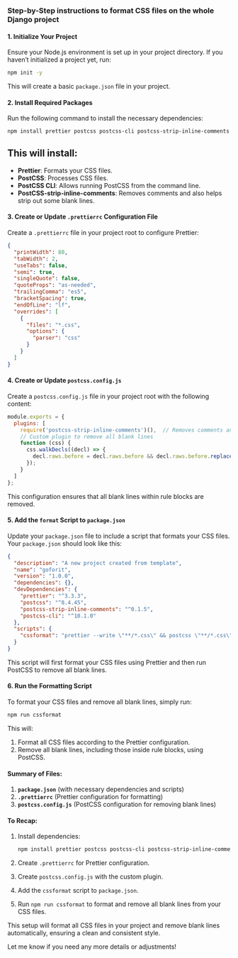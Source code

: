 ### Step-by-Step instructions to format CSS files on the whole Django project

#### 1\. **Initialize Your Project**

Ensure your Node.js environment is set up in your project directory. If you haven’t initialized a project yet, run:

```bash
npm init -y
```

This will create a basic `package.json` file in your project.

#### 2\. **Install Required Packages**

Run the following command to install the necessary dependencies:

```bash
npm install prettier postcss postcss-cli postcss-strip-inline-comments --save-dev
```

This will install:
------------------

*   **Prettier**: Formats your CSS files.
*   **PostCSS**: Processes CSS files.
*   **PostCSS CLI**: Allows running PostCSS from the command line.
*   **PostCSS-strip-inline-comments**: Removes comments and also helps strip out some blank lines.

#### 3\. **Create or Update `.prettierrc` Configuration File**

Create a `.prettierrc` file in your project root to configure Prettier:

```json
{
  "printWidth": 80,
  "tabWidth": 2,
  "useTabs": false,
  "semi": true,
  "singleQuote": false,
  "quoteProps": "as-needed",
  "trailingComma": "es5",
  "bracketSpacing": true,
  "endOfLine": "lf",
  "overrides": [
    {
      "files": "*.css",
      "options": {
        "parser": "css"
      }
    }
  ]
}
```

#### 4\. **Create or Update `postcss.config.js`**

Create a `postcss.config.js` file in your project root with the following content:

```js
module.exports = {
  plugins: [
    require('postcss-strip-inline-comments')(),  // Removes comments and blank lines
    // Custom plugin to remove all blank lines
    function (css) {
      css.walkDecls((decl) => {
        decl.raws.before = decl.raws.before && decl.raws.before.replace(/(\r\n|\n|\r){2,}/g, '\n'); // Removes blank lines within rule blocks
      });
    }
  ]
};
```

This configuration ensures that all blank lines within rule blocks are removed.

#### 5\. **Add the `format` Script to `package.json`**

Update your `package.json` file to include a script that formats your CSS files. Your `package.json` should look like this:

```json
{
  "description": "A new project created from template",
  "name": "goforit",
  "version": "1.0.0",
  "dependencies": {},
  "devDependencies": {
    "prettier": "^3.3.3",
    "postcss": "^8.4.45",
    "postcss-strip-inline-comments": "^0.1.5",
    "postcss-cli": "^10.1.0"
  },
  "scripts": {
    "cssformat": "prettier --write \"**/*.css\" && postcss \"**/*.css\" --replace"
  }
}
```

This script will first format your CSS files using Prettier and then run PostCSS to remove all blank lines.

#### 6\. **Run the Formatting Script**

To format your CSS files and remove all blank lines, simply run:

```bash
npm run cssformat
```

This will:

1.  Format all CSS files according to the Prettier configuration.
2.  Remove all blank lines, including those inside rule blocks, using PostCSS.

#### Summary of Files:

1.  **`package.json`** (with necessary dependencies and scripts)
2.  **`.prettierrc`** (Prettier configuration for formatting)
3.  **`postcss.config.js`** (PostCSS configuration for removing blank lines)

#### To Recap:

1.  Install dependencies:
    
    ```bash
    npm install prettier postcss postcss-cli postcss-strip-inline-comments --save-dev
    ```
    
2.  Create `.prettierrc` for Prettier configuration.
3.  Create `postcss.config.js` with the custom plugin.
4.  Add the `cssformat` script to `package.json`.
5.  Run `npm run cssformat` to format and remove all blank lines from your CSS files.

This setup will format all CSS files in your project and remove blank lines automatically, ensuring a clean and consistent style.

Let me know if you need any more details or adjustments!